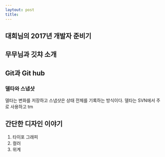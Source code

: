 ```yaml
---
laytout: post
title: 
---
```


##  대희님의 2017년 개발자 준비기

## 무무님과 깃챠 소개

## Git과 Git hub
### 델타와 스냅샷
델타는 변화를 저장하고 스냅샷은 상태 전체를 기록하는 방식이다. 델타는 SVN에서 주로 사용하고 tm

## 간단한 디자인 이야기
1. 타이포 그래피
2. 컬러
3. 위계
